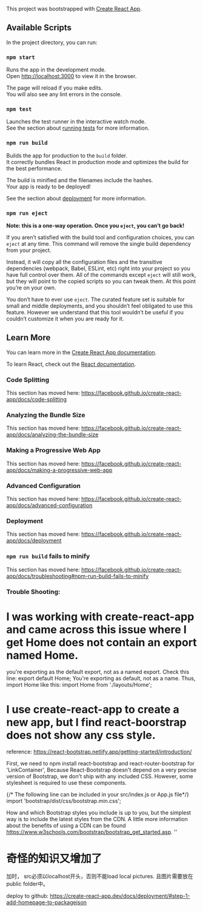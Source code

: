 This project was bootstrapped with [Create React App](https://github.com/facebook/create-react-app).

## Available Scripts

In the project directory, you can run:

### `npm start`

Runs the app in the development mode.<br />
Open [http://localhost:3000](http://localhost:3000) to view it in the browser.

The page will reload if you make edits.<br />
You will also see any lint errors in the console.

### `npm test`

Launches the test runner in the interactive watch mode.<br />
See the section about [running tests](https://facebook.github.io/create-react-app/docs/running-tests) for more information.

### `npm run build`

Builds the app for production to the `build` folder.<br />
It correctly bundles React in production mode and optimizes the build for the best performance.

The build is minified and the filenames include the hashes.<br />
Your app is ready to be deployed!

See the section about [deployment](https://facebook.github.io/create-react-app/docs/deployment) for more information.

### `npm run eject`

**Note: this is a one-way operation. Once you `eject`, you can’t go back!**

If you aren’t satisfied with the build tool and configuration choices, you can `eject` at any time. This command will remove the single build dependency from your project.

Instead, it will copy all the configuration files and the transitive dependencies (webpack, Babel, ESLint, etc) right into your project so you have full control over them. All of the commands except `eject` will still work, but they will point to the copied scripts so you can tweak them. At this point you’re on your own.

You don’t have to ever use `eject`. The curated feature set is suitable for small and middle deployments, and you shouldn’t feel obligated to use this feature. However we understand that this tool wouldn’t be useful if you couldn’t customize it when you are ready for it.

## Learn More

You can learn more in the [Create React App documentation](https://facebook.github.io/create-react-app/docs/getting-started).

To learn React, check out the [React documentation](https://reactjs.org/).

### Code Splitting

This section has moved here: https://facebook.github.io/create-react-app/docs/code-splitting

### Analyzing the Bundle Size

This section has moved here: https://facebook.github.io/create-react-app/docs/analyzing-the-bundle-size

### Making a Progressive Web App

This section has moved here: https://facebook.github.io/create-react-app/docs/making-a-progressive-web-app

### Advanced Configuration

This section has moved here: https://facebook.github.io/create-react-app/docs/advanced-configuration

### Deployment

This section has moved here: https://facebook.github.io/create-react-app/docs/deployment

### `npm run build` fails to minify

This section has moved here: https://facebook.github.io/create-react-app/docs/troubleshooting#npm-run-build-fails-to-minify


### Trouble Shooting:

# I was working with create-react-app and came across this issue where I get Home does not contain an export named Home.

you're exporting as the default export, not as a named export. Check this line:
    export default Home;
You're exporting as default, not as a name. Thus, import Home like this:
    import Home from './layouts/Home';

# I use create-react-app to create a new app, but I find react-boorstrap does not show any css style.

reference: https://react-bootstrap.netlify.app/getting-started/introduction/

First, we need to npm install react-bootstrap and react-router-bootstrap for 'LinkContainer',
Because React-Bootstrap doesn't depend on a very precise version of Bootstrap, we don't ship with any included CSS. However, some stylesheet is required to use these components. 

{/* The following line can be included in your src/index.js or App.js file*/}
import 'bootstrap/dist/css/bootstrap.min.css';

How and which Bootstrap styles you include is up to you, but the simplest way is to include the latest styles from the CDN. A little more information about the benefits of using a CDN can be found https://www.w3schools.com/bootstrap/bootstrap_get_started.asp.
'<link
  rel="stylesheet"
  href="https://maxcdn.bootstrapcdn.com/bootstrap/4.5.0/css/bootstrap.min.css"
  integrity="sha384-9aIt2nRpC12Uk9gS9baDl411NQApFmC26EwAOH8WgZl5MYYxFfc+NcPb1dKGj7Sk"
  crossorigin="anonymous"
/>'

# 奇怪的知识又增加了

加<img>时， src必须以localhost开头，否则不能load local pictures. 且图片需要放在public folder中。

deploy to github: https://create-react-app.dev/docs/deployment/#step-1-add-homepage-to-packagejson